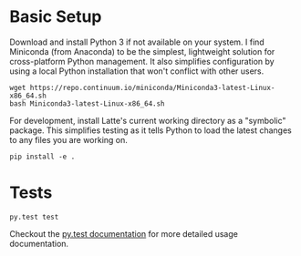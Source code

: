 # Basic Setup

Download and install Python 3 if not available on your system.  I find
Miniconda (from Anaconda) to be the simplest, lightweight solution for
cross-platform Python management.  It also simplifies configuration by
using a local Python installation that won't conflict with other users.

```
wget https://repo.continuum.io/miniconda/Miniconda3-latest-Linux-x86_64.sh
bash Miniconda3-latest-Linux-x86_64.sh
```

For development, install Latte's current working directory as a "symbolic"
package.  This simplifies testing as it tells Python to load the latest changes
to any files you are working on.
```
pip install -e .
```

# Tests
```
py.test test
```
Checkout the [py.test documentation](http://pytest.org/latest/index.html) for
more detailed usage documentation.

